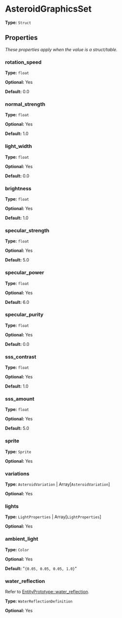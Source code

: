 # AsteroidGraphicsSet

**Type:** `Struct`

## Properties

*These properties apply when the value is a struct/table.*

### rotation_speed

**Type:** `float`

**Optional:** Yes

**Default:** 0.0

### normal_strength

**Type:** `float`

**Optional:** Yes

**Default:** 1.0

### light_width

**Type:** `float`

**Optional:** Yes

**Default:** 0.0

### brightness

**Type:** `float`

**Optional:** Yes

**Default:** 1.0

### specular_strength

**Type:** `float`

**Optional:** Yes

**Default:** 5.0

### specular_power

**Type:** `float`

**Optional:** Yes

**Default:** 6.0

### specular_purity

**Type:** `float`

**Optional:** Yes

**Default:** 0.0

### sss_contrast

**Type:** `float`

**Optional:** Yes

**Default:** 1.0

### sss_amount

**Type:** `float`

**Optional:** Yes

**Default:** 5.0

### sprite

**Type:** `Sprite`

**Optional:** Yes

### variations

**Type:** `AsteroidVariation` | Array[`AsteroidVariation`]

**Optional:** Yes

### lights

**Type:** `LightProperties` | Array[`LightProperties`]

**Optional:** Yes

### ambient_light

**Type:** `Color`

**Optional:** Yes

**Default:** "`{0.05, 0.05, 0.05, 1.0}`"

### water_reflection

Refer to [EntityPrototype::water_reflection](prototype:EntityPrototype::water_reflection).

**Type:** `WaterReflectionDefinition`

**Optional:** Yes

